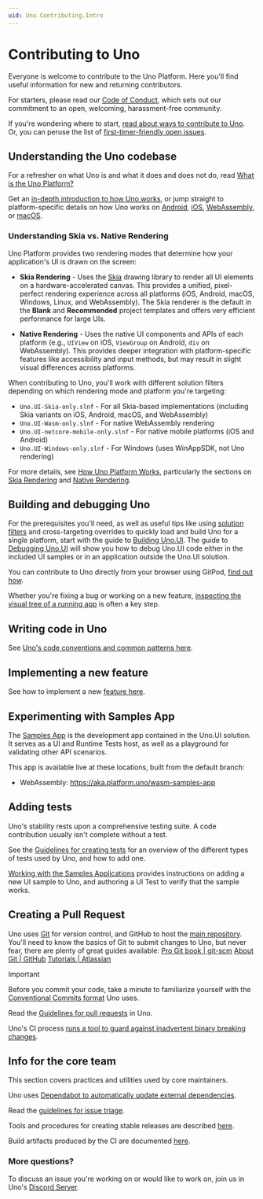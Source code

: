 ```yaml
---
uid: Uno.Contributing.Intro
---
```


# Contributing to Uno

Everyone is welcome to contribute to the Uno Platform. Here you'll find useful information for new and returning contributors.

For starters, please read our [Code of Conduct](https://github.com/unoplatform/uno/blob/master/CODE_OF_CONDUCT.md), which sets out our commitment to an open, welcoming, harassment-free community.

If you're wondering where to start, [read about ways to contribute to Uno](ways-to-contribute.md). Or, you can peruse the list of [first-timer-friendly open issues](https://github.com/unoplatform/Uno/issues?q=is%3Aissue+is%3Aopen+label%3A%22good+first+issue%22).

## Understanding the Uno codebase

For a refresher on what Uno is and what it does and does not do, read [What is the Uno Platform?](../intro.md)

Get an [in-depth introduction to how Uno works](uno-internals-overview.md), or jump straight to platform-specific details on how Uno works on [Android](uno-internals-android.md), [iOS](uno-internals-ios.md), [WebAssembly](uno-internals-wasm.md), or [macOS](uno-internals-macos.md).

### Understanding Skia vs. Native Rendering

Uno Platform provides two rendering modes that determine how your application's UI is drawn on the screen:

- **Skia Rendering** - Uses the [Skia](https://skia.org) drawing library to render all UI elements on a hardware-accelerated canvas. This provides a unified, pixel-perfect rendering experience across all platforms (iOS, Android, macOS, Windows, Linux, and WebAssembly). The Skia renderer is the default in the **Blank** and **Recommended** project templates and offers very efficient performance for large UIs.

- **Native Rendering** - Uses the native UI components and APIs of each platform (e.g., `UIView` on iOS, `ViewGroup` on Android, `div` on WebAssembly). This provides deeper integration with platform-specific features like accessibility and input methods, but may result in slight visual differences across platforms.

When contributing to Uno, you'll work with different solution filters depending on which rendering mode and platform you're targeting:

- `Uno.UI-Skia-only.slnf` - For all Skia-based implementations (including Skia variants on iOS, Android, macOS, and WebAssembly)
- `Uno.UI-Wasm-only.slnf` - For native WebAssembly rendering
- `Uno.UI-netcore-mobile-only.slnf` - For native mobile platforms (iOS and Android)
- `Uno.UI-Windows-only.slnf` - For Windows (uses WinAppSDK, not Uno rendering)

For more details, see [How Uno Platform Works](../how-uno-works.md), particularly the sections on [Skia Rendering](../how-uno-works.md#skia-rendering) and [Native Rendering](../how-uno-works.md#native-rendering).

## Building and debugging Uno

For the prerequisites you'll need, as well as useful tips like using [solution filters](https://learn.microsoft.com/visualstudio/ide/filtered-solutions) and cross-targeting overrides to quickly load and build Uno for a single platform, start with the guide to [Building Uno.UI](building-uno-ui.md). The guide to [Debugging Uno.UI](debugging-uno-ui.md) will show you how to debug Uno.UI code either in the included UI samples or in an application outside the Uno.UI solution.

You can contribute to Uno directly from your browser using GitPod, [find out how](xref:Uno.Features.Gitpod).

Whether you're fixing a bug or working on a new feature, [inspecting the visual tree of a running app](xref:Uno.Contributing.InspectVisualTree) is often a key step.

## Writing code in Uno

See [Uno's code conventions and common patterns here](../contributing/guidelines/code-style.md).

## Implementing a new feature

See how to implement a new [feature here](xref:Uno.Contributing.ImplementWinUIWinRTAPI).

## Experimenting with Samples App

The [Samples App](xref:Uno.Contributing.SamplesApp) is the development app contained in the Uno.UI solution. It serves as a UI and Runtime Tests host, as well as a playground for validating other API scenarios.

This app is available live at these locations, built from the default branch:

- WebAssembly: https://aka.platform.uno/wasm-samples-app

## Adding tests

Uno's stability rests upon a comprehensive testing suite. A code contribution usually isn't complete without a test.

See the [Guidelines for creating tests](../contributing/guidelines/creating-tests.md) for an overview of the different types of tests used by Uno, and how to add one.

[Working with the Samples Applications](working-with-the-samples-apps.md) provides instructions on adding a new UI sample to Uno, and authoring a UI Test to verify that the sample works.

## Creating a Pull Request

Uno uses [Git](https://git-scm.com/) for version control, and GitHub to host the [main repository](https://github.com/unoplatform/uno). You'll need to know the basics of Git to submit changes to Uno, but never fear, there are plenty of great guides available:
[Pro Git book | git-scm](https://git-scm.com/book/en/v2)
[About Git | GitHub](https://guides.github.com/introduction/git-handbook/)
[Tutorials | Atlassian](https://www.atlassian.com/git/tutorials)

> [!IMPORTANT]
> Before you commit your code, take a minute to familiarize yourself with the [Conventional Commits format](git-conventional-commits.md) Uno uses.

Read the [Guidelines for pull requests](../contributing/guidelines/pull-requests.md) in Uno.

Uno's CI process [runs a tool to guard against inadvertent binary breaking changes](../contributing/guidelines/breaking-changes.md).

## Info for the core team

This section covers practices and utilities used by core maintainers.

Uno uses [Dependabot to automatically update external dependencies](../contributing/guidelines/updating-dependencies.md).

Read the [guidelines for issue triage](../contributing/guidelines/issue-triage.md).

Tools and procedures for creating stable releases are described [here](release-procedure.md).

Build artifacts produced by the CI are documented [here](../contributing/build-artifacts.md).

### More questions?

To discuss an issue you're working on or would like to work on, join us in Uno's [Discord Server](https://platform.uno/discord).
